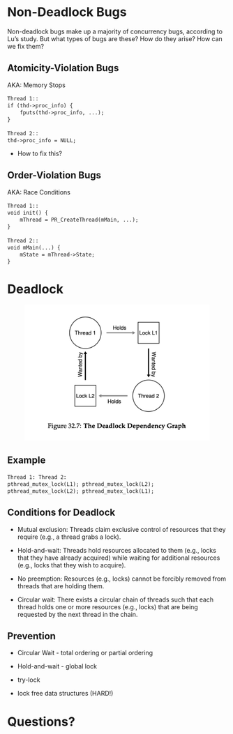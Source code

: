 # Non-Deadlock Bugs

Non-deadlock bugs make up a majority of concurrency bugs, according to
Lu’s study. But what types of bugs are these? How do they arise? How can
we fix them?

## Atomicity-Violation Bugs

AKA: Memory Stops

    Thread 1::
    if (thd->proc_info) {
        fputs(thd->proc_info, ...);
    }

    Thread 2::
    thd->proc_info = NULL;

-   How to fix this?

## Order-Violation Bugs

AKA: Race Conditions

    Thread 1::
    void init() {
        mThread = PR_CreateThread(mMain, ...);
    }

    Thread 2::
    void mMain(...) {
        mState = mThread->State;
    }

# Deadlock

<figure>
<img src="images/deadlock.png" alt="deadlock" />
</figure>

## Example

    Thread 1: Thread 2:
    pthread_mutex_lock(L1); pthread_mutex_lock(L2);
    pthread_mutex_lock(L2); pthread_mutex_lock(L1);

## Conditions for Deadlock

-   Mutual exclusion: Threads claim exclusive control of resources that
    they require (e.g., a thread grabs a lock).

-   Hold-and-wait: Threads hold resources allocated to them (e.g., locks
    that they have already acquired) while waiting for additional
    resources (e.g., locks that they wish to acquire).

-   No preemption: Resources (e.g., locks) cannot be forcibly removed
    from threads that are holding them.

-   Circular wait: There exists a circular chain of threads such that
    each thread holds one or more resources (e.g., locks) that are being
    requested by the next thread in the chain.

## Prevention

-   Circular Wait - total ordering or partial ordering

-   Hold-and-wait - global lock

-   try-lock

-   lock free data structures (HARD!)

# Questions?
